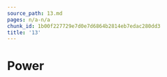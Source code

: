 ```yaml
---
source_path: 13.md
pages: n/a-n/a
chunk_id: 1b00f227729e7d0e7d6864b2814eb7edac280dd3
title: '13'
---
```

# Power
